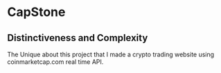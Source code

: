 # CapStone
## Distinctiveness and Complexity
The Unique about this project that I made a crypto trading website using coinmarketcap.com real time API.
